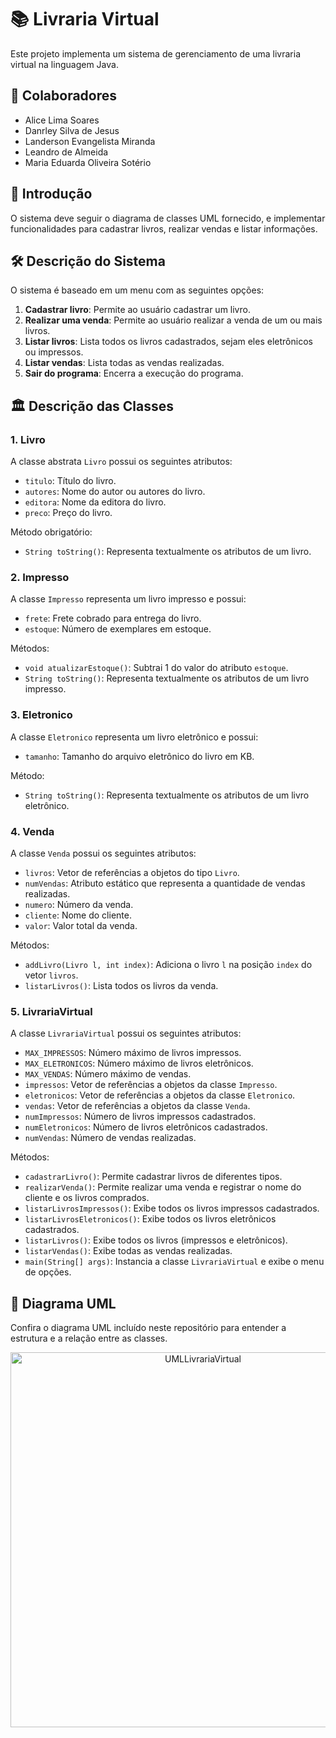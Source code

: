 # 📚 Livraria Virtual

Este projeto implementa um sistema de gerenciamento de uma livraria virtual na linguagem Java.

## 🤝 Colaboradores

- Alice Lima Soares
- Danrley Silva de Jesus
- Landerson Evangelista Miranda
- Leandro de Almeida
- Maria Eduarda Oliveira Sotério

## 📝 Introdução

O sistema deve seguir o diagrama de classes UML fornecido, e implementar funcionalidades para cadastrar livros, realizar vendas e listar informações. 

## 🛠️ Descrição do Sistema

O sistema é baseado em um menu com as seguintes opções:

1. **Cadastrar livro**: Permite ao usuário cadastrar um livro.
2. **Realizar uma venda**: Permite ao usuário realizar a venda de um ou mais livros.
3. **Listar livros**: Lista todos os livros cadastrados, sejam eles eletrônicos ou impressos.
4. **Listar vendas**: Lista todas as vendas realizadas.
5. **Sair do programa**: Encerra a execução do programa.

## 🏛️ Descrição das Classes

### 1. Livro
A classe abstrata `Livro` possui os seguintes atributos:
- `titulo`: Título do livro.
- `autores`: Nome do autor ou autores do livro.
- `editora`: Nome da editora do livro.
- `preco`: Preço do livro.

Método obrigatório:
- `String toString()`: Representa textualmente os atributos de um livro.

### 2. Impresso
A classe `Impresso` representa um livro impresso e possui:
- `frete`: Frete cobrado para entrega do livro.
- `estoque`: Número de exemplares em estoque.

Métodos:
- `void atualizarEstoque()`: Subtrai 1 do valor do atributo `estoque`.
- `String toString()`: Representa textualmente os atributos de um livro impresso.

### 3. Eletronico
A classe `Eletronico` representa um livro eletrônico e possui:
- `tamanho`: Tamanho do arquivo eletrônico do livro em KB.

Método:
- `String toString()`: Representa textualmente os atributos de um livro eletrônico.

### 4. Venda
A classe `Venda` possui os seguintes atributos:
- `livros`: Vetor de referências a objetos do tipo `Livro`.
- `numVendas`: Atributo estático que representa a quantidade de vendas realizadas.
- `numero`: Número da venda.
- `cliente`: Nome do cliente.
- `valor`: Valor total da venda.

Métodos:
- `addLivro(Livro l, int index)`: Adiciona o livro `l` na posição `index` do vetor `livros`.
- `listarLivros()`: Lista todos os livros da venda.

### 5. LivrariaVirtual
A classe `LivrariaVirtual` possui os seguintes atributos:
- `MAX_IMPRESSOS`: Número máximo de livros impressos.
- `MAX_ELETRONICOS`: Número máximo de livros eletrônicos.
- `MAX_VENDAS`: Número máximo de vendas.
- `impressos`: Vetor de referências a objetos da classe `Impresso`.
- `eletronicos`: Vetor de referências a objetos da classe `Eletronico`.
- `vendas`: Vetor de referências a objetos da classe `Venda`.
- `numImpressos`: Número de livros impressos cadastrados.
- `numEletronicos`: Número de livros eletrônicos cadastrados.
- `numVendas`: Número de vendas realizadas.

Métodos:
- `cadastrarLivro()`: Permite cadastrar livros de diferentes tipos.
- `realizarVenda()`: Permite realizar uma venda e registrar o nome do cliente e os livros comprados.
- `listarLivrosImpressos()`: Exibe todos os livros impressos cadastrados.
- `listarLivrosEletronicos()`: Exibe todos os livros eletrônicos cadastrados.
- `listarLivros()`: Exibe todos os livros (impressos e eletrônicos).
- `listarVendas()`: Exibe todas as vendas realizadas.
- `main(String[] args)`: Instancia a classe `LivrariaVirtual` e exibe o menu de opções.



## 📄 Diagrama UML
Confira o diagrama UML incluído neste repositório para entender a estrutura e a relação entre as classes.

<p align="center">
<img src="https://github.com/user-attachments/assets/0d1e85a8-7340-40d1-9113-fb5730b19a60" alt="UMLLivrariaVirtual" width="600"/>
</p>


